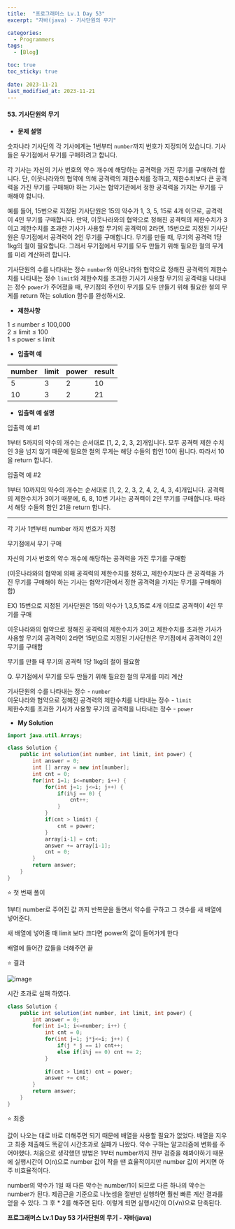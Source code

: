```yaml
---
title:  "프로그래머스 Lv.1 Day 53"
excerpt: "자바(java) - 기사단원의 무기"

categories:
  - Programmers
tags:
  - [Blog]

toc: true
toc_sticky: true
 
date: 2023-11-21
last_modified_at: 2023-11-21
---
```


#### 53. 기사단원의 무기

- **문제 설명** 

숫자나라 기사단의 각 기사에게는 1번부터 `number`까지 번호가 지정되어 있습니다. 기사들은 무기점에서 무기를 구매하려고 합니다.

각 기사는 자신의 기사 번호의 약수 개수에 해당하는 공격력을 가진 무기를 구매하려 합니다. 단, 이웃나라와의 협약에 의해 공격력의 제한수치를 정하고, 제한수치보다 큰 공격력을 가진 무기를 구매해야 하는 기사는 협약기관에서 정한 공격력을 가지는 무기를 구매해야 합니다.

예를 들어, 15번으로 지정된 기사단원은 15의 약수가 1, 3, 5, 15로 4개 이므로, 공격력이 4인 무기를 구매합니다. 만약, 이웃나라와의 협약으로 정해진 공격력의 제한수치가 3이고 제한수치를 초과한 기사가 사용할 무기의 공격력이 2라면, 15번으로 지정된 기사단원은 무기점에서 공격력이 2인 무기를 구매합니다. 무기를 만들 때, 무기의 공격력 1당 1kg의 철이 필요합니다. 그래서 무기점에서 무기를 모두 만들기 위해 필요한 철의 무게를 미리 계산하려 합니다.

기사단원의 수를 나타내는 정수 `number`와 이웃나라와 협약으로 정해진 공격력의 제한수치를 나타내는 정수 `limit`와 제한수치를 초과한 기사가 사용할 무기의 공격력을 나타내는 정수 `power`가 주어졌을 때, 무기점의 주인이 무기를 모두 만들기 위해 필요한 철의 무게를 return 하는 solution 함수를 완성하시오.


- **제한사항**

1 ≤ number ≤ 100,000  
2 ≤ limit ≤ 100  
1 ≤ power ≤ limit

- **입출력 예**

<table class="table">
        <thead><tr>
<th>number</th>
<th>limit</th>
<th>power</th>
<th>result</th>
</tr>
</thead>
        <tbody><tr>
<td>5</td>
<td>3</td>
<td>2</td>
<td>10</td>
</tr>
<tr>
<td>10</td>
<td>3</td>
<td>2</td>
<td>21</td>
</tr>
</tbody>
      </table>

- **입출력 예 설명**

입출력 예 #1

1부터 5까지의 약수의 개수는 순서대로 [1, 2, 2, 3, 2]개입니다. 모두 공격력 제한 수치인 3을 넘지 않기 때문에 필요한 철의 무게는 해당 수들의 합인 10이 됩니다. 따라서 10을 return 합니다.

입출력 예 #2

1부터 10까지의 약수의 개수는 순서대로 [1, 2, 2, 3, 2, 4, 2, 4, 3, 4]개입니다. 공격력의 제한수치가 3이기 때문에, 6, 8, 10번 기사는 공격력이 2인 무기를 구매합니다. 따라서 해당 수들의 합인 21을 return 합니다.

---

각 기사 1번부터 number 까지 번호가 지정

무기점에서 무기 구매

자신의 기사 번호의 약수 개수에 해당하는 공격력을 가진 무기를 구매함

(이웃나라와의 협약에 의해 공격력의 제한수치를 정하고, 제한수치보다 큰 공격력을 가진 무기를 구매해야 하는 기사는
협약기관에서 정한 공격력을 가지는 무기를 구매해야 함)

EX) 15번으로 지정된 기사단원은 15의 약수가 1,3,5,15로 4개 이므로 공격력이 4인 무기를 구매

이웃나라와의 협약으로 정해진 공격력의 제한수치가 3이고
제한수치를 초과한 기사가 사용할 무기의 공격력이 2라면
15번으로 지정된 기사단원은 무기점에서 공격력이 2인 무기를 구매함

무기를 만들 때 무기의 공격력 1당 1kg의 철이 필요함

Q. 무기점에서 무기를 모두 만들기 위해 필요한 철의 무게를 미리 계산

기사단원의 수를 나타내는 정수 - `number`  
이웃나라와 협약으로 정해진 공격력의 제한수치를 나타내는 정수 - `limit`  
제한수치를 초과한 기사가 사용할 무기의 공격력을 나타내는 정수 - `power`  

- **My Solution**

```java
import java.util.Arrays;

class Solution {
    public int solution(int number, int limit, int power) {
        int answer = 0;
        int [] array = new int[number];
        int cnt = 0;
        for(int i=1; i<=number; i++) {
            for(int j=1; j<=i; j++) {
                if(i%j == 0) {
                    cnt++;
                }
            }
            if(cnt > limit) {
                cnt = power;
            }
            array[i-1] = cnt;
            answer += array[i-1];
            cnt = 0;
        }
        return answer;
    }
}
```
⭐ 첫 번째 풀이

1부터 number로 주어진 값 까지 반복문을 돌면서
약수를 구하고 그 갯수를 새 배열에 넣어준다.

새 배열에 넣어줄 때 limit 보다 크다면 power의 값이 들어가게 한다

배열에 들어간 값들을 더해주면 끝

⭐ 결과

![image](https://github.com/daekyeonghan/daekyeonghan.github.io/assets/117332830/27bc84eb-58b9-497f-8f8b-0c6deaa5ee5c)

시간 초과로 실패 하였다.





```java
class Solution {
    public int solution(int number, int limit, int power) {
        int answer = 0;
        for(int i=1; i<=number; i++) {
            int cnt = 0;
            for(int j=1; j*j<=i; j++) {
                if(j * j == i) cnt++;
                else if(i%j == 0) cnt += 2;
            }
            
            if(cnt > limit) cnt = power;
            answer += cnt;
        }
        return answer;
    }
}
```

⭐ 최종

값이 나오는 대로 바로 더해주면 되기 때문에 배열을 사용할 필요가 없었다. 배열을 지우고 최종 제출해도 똑같이 시간초과로 실패가 나왔다. 약수 구하는 알고리즘에 변화를 주어야했다. 처음으로 생각했던 방법은 1부터 number까지 전부 검증을 해봐야하기 때문에 실행시간이 O(n)으로 number 값이 작을 땐 효율적이지만 number 값이 커지면 아주 비효율적이다.

number의 약수가 1일 때 다른 약수는 number/1이 되므로 다른 하나의 약수는 number가 된다. 제곱근을 기준으로 나눗셈을 절반만 실행하면 훨씬 빠른 계산 결과를 얻을 수 있다. 그 후 * 2를 해주면 된다. 이렇게 되면 실행시간이 O(√n)으로 단축된다.



**프로그래머스 Lv.1 Day 53 기사단원의 무기 - 자바(java)**